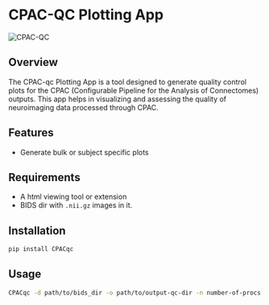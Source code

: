 # CPAC-QC Plotting App

![CPAC-QC](https://raw.githubusercontent.com/birajstha/bids_qc/main/static/cpac-qc.png)

## Overview

The CPAC-qc Plotting App is a tool designed to generate quality control plots for the CPAC (Configurable Pipeline for the Analysis of Connectomes) outputs. This app helps in visualizing and assessing the quality of neuroimaging data processed through CPAC.

## Features

- Generate bulk or subject specific plots

## Requirements

- A html viewing tool or extension
- BIDS dir with `.nii.gz` images in it.

## Installation

```bash
pip install CPACqc
```

## Usage

```bash
CPACqc -d path/to/bids_dir -o path/to/output-qc-dir -n number-of-procs
```
